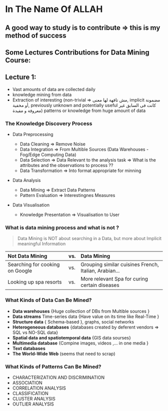 # In The Name Of ALLAH 

## A good way to study is to contribute => this is my method of success
## Some Lectures Contributions for Data Mining Course:

## Lecture 1:

- Vast amounts of data are collected daily 
- knowledge mining from data 
- Extraction of interesting (non-trivial => مش تافهة لها معنى, implicit مضمونة أو مخفية, previously unknown and potentially useful كانت فى السابق غير معروفة و مفيدة) patterns or knowledge from huge amount of data

### The Knowledge Discovery Process 

- Data Preprocessing

  - Data Cleaning => Remove Noise
  - Data Integration => From Multible Sources (Data Warehouses - Fog/Edge Computing Data)
  - Data Selection => Data Relevant to the analysis task => What is the attributes and the observations to process ??
  - Data Transformation => Into format appropriate for minning

- Data Analysis
  - Data Mining => Extract Data Patterns 
  - Pattern Evaluation => Interestingnes Measures

- Data Visualisation 
  - Knowledge Presentation => Visualisation to User

### What is data mining process and what is not ?

>Data Mining is NOT about searching in a Data, but more about Implicit meaningful Information

| __Not Data Mining__ | vs. | __Data Mining__|
|:-|:-|:-|
|Searching for cooking on Google| vs.| Grouping similar cuisines French, Italian, Arabian...|
|Looking up spa resorts | vs.| More relevant Spa for curing certain diseases|

### What Kinds of Data Can Be Mined?

- __Data warehouses__ {Huge collection of DBs from Multible sources }
- __Data streams__ Time-series data {Have value on its time like Real-Time }
- __Structure data__ { Schema-based }, graphs, social networks
- __Heterogeneous databases__ {databases created by deferent vendors => SQL vs NO-SQL data}
- __Spatial data and spatiotemporal data__ {GIS data sourses}
- __Multimedia database__ {Compine images, videos ,... in one media }
- __Text databases__ 
- __The World-Wide Web__ (seems that need to scrap) 
 
### What Kinds of Patterns Can Be Mined?

- CHARACTERIZATION AND DISCRIMINATION
- ASSOCIATION 
- CORRELATION ANALYSIS
- CLASSIFICATION 
- CLUSTER ANALYSIS 
- OUTLIER ANALYSIS





